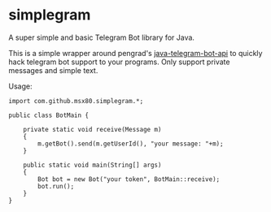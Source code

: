 # simplegram
A super simple and basic Telegram Bot library for Java.

This is a simple wrapper around pengrad's [java-telegram-bot-api](https://github.com/pengrad/java-telegram-bot-api) to quickly hack telegram bot support to your programs. Only support private messages and simple text.


Usage:
```
import com.github.msx80.simplegram.*;

public class BotMain {

	private static void receive(Message m)
	{
		m.getBot().send(m.getUserId(), "your message: "+m);
	}
	
	public static void main(String[] args) 
	{
		Bot bot = new Bot("your token", BotMain::receive);
		bot.run();
	}
}
```